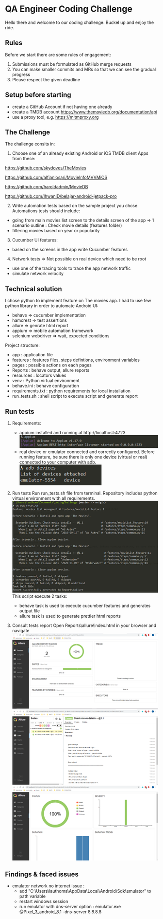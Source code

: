 # QA Engineer Coding Challenge

Hello there and welcome to our coding challenge. Buckel up and enjoy the ride. 

## Rules
Before we start there are some rules of engagement:
1. Submissions must be formulated as GitHub merge requests
2. You can make smaller commits and MRs so that we can see the gradual progress
3. Please respect the given deadline

## Setup before starting
- create a GitHub Account if not having one already
- create a TMDB account https://www.themoviedb.org/documentation/api
- use a proxy tool, e.g. https://mitmproxy.org

## The Challenge

The challenge consits in:
1. Choose one of an already existing Android or iOS TMDB client Apps from these:

https://github.com/skydoves/TheMovies

https://github.com/alfianlosari/MovieInfoMVVMiOS

https://github.com/haroldadmin/MovieDB

https://github.com/IhwanID/belajar-android-jetpack-pro

2. Write automation tests based on the sample project you chose. Automations tests should include:
- going from main movies list screen to the details screen of the app => 1 scenario outline : Check movie details (features folder)
- filtering movies based on year or popularity

3. Cucumber UI features:
- based on the screens in the app write Cucumber features

4. Network tests => Not possible on real device which need to be root
- use one of the tracing tools to trace the app network traffic
- simulate network velocity

## Technical solution

I chose python to implement feature on The movies app. I had to use few python library in order to automate Android UI:
- behave => cucumber implementation
- hamcrest => test assertions
- allure => genrate html report
- appium => mobile automation framework
- selenium webdriver => wait, expected conditions

Project structure:
- app : application file
- features : features files, steps defintions, environment variables
- pages : possible actions on each pages
- Reports : behave output, allure reports
- resources : locators values
- venv : Python virtual environment
- behave.ini : behave configuration
- requirements.txt : python requirements for local installation
- run_tests.sh : shell script to execute script and generate report

## Run tests

1. Requirements:
    - appium installed and running at http://localhost:4723
    ![](images/run_appium.png)
    - real device or emulator connected and correctly configured. Before running feature, be sure there is only one device
    (virtual or real) connected to your computer with adb.
    ![](images/adb_devices.png)
    
2. Run tests
    Run run_tests.sh file from terminal. Repository includes python virtual environment with all requirements.
    ![](images/run_test.png)
    This script execute 2 tasks:
    - behave task is used to execute cucumber features and generates output file
    - allure task is used to generate prettier html reports

3. Consult tests report
    Open Reports\allure\index.html in your browser and navigate
    ![](images/report.png)
    ![](images/report2.png)
    ![](images/report3.png)

## Findings & faced issues

- emulator network no internet issue :
    - add "C:\Users\lauthoma\AppData\Local\Android\Sdk\emulator" to path variable
    - restart windows session
    - run emulator with dns-server option : emulator.exe @Pixel_3_android_8.1 -dns-server 8.8.8.8
